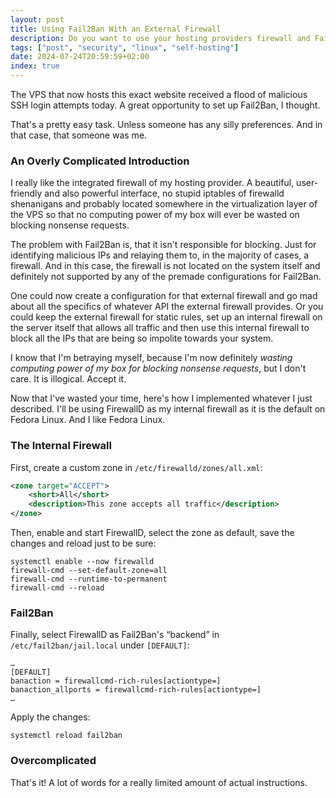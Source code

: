 ```yaml
---
layout: post
title: Using Fail2Ban With an External Firewall
description: Do you want to use your hosting providers firewall and Fail2Ban? Here's a simple solution.
tags: ["post", "security", "linux", "self-hosting"]
date: 2024-07-24T20:59:59+02:00
index: true
---
```


The VPS that now hosts this exact website received a flood of malicious SSH login attempts today. A great opportunity to set up Fail2Ban, I thought.

That's a pretty easy task. Unless someone has any silly preferences. And in that case, that someone was me.

### An Overly Complicated Introduction

I really like the integrated firewall of my hosting provider. A beautiful, user-friendly and also powerful interface, no stupid iptables of firewalld shenanigans and probably located somewhere in the virtualization layer of the VPS so that no computing power of my box will ever be wasted on blocking nonsense requests.

The problem with Fail2Ban is, that it isn't responsible for blocking. Just for identifying malicious IPs and relaying them to, 
in the majority of cases, a firewall. And in this case, the firewall is not located on the system itself and definitely not supported by any of the premade configurations for Fail2Ban.

One could now create a configuration for that external firewall and go mad about all the specifics of whatever API the external firewall provides. Or you could keep the external firewall for static rules, set up an internal firewall on the server itself that allows all traffic and then use this internal firewall to block all the IPs that are being so impolite towards your system.

I know that I'm betraying myself, because I'm now definitely _wasting computing power of my box for blocking nonsense requests_, but I don't care. It is illogical. Accept it.

Now that I've wasted your time, here's how I implemented whatever I just described. I'll be using FirewallD as my internal firewall as it is the default on Fedora Linux. And I like Fedora Linux.

### The Internal Firewall

First, create a custom zone in `/etc/firewalld/zones/all.xml`:

```xml
<zone target="ACCEPT"> 
    <short>All</short> 
    <description>This zone accepts all traffic</description>
</zone>
```

Then, enable and start FirewallD, select the zone as default, save the changes and reload just to be sure:

```
systemctl enable --now firewalld
firewall-cmd --set-default-zone=all
firewall-cmd --runtime-to-permanent
firewall-cmd --reload
```

### Fail2Ban

Finally, select FirewallD as Fail2Ban's “backend” in `/etc/fail2ban/jail.local` under `[DEFAULT]`:

```
…
[DEFAULT]
banaction = firewallcmd-rich-rules[actiontype=]
banaction_allports = firewallcmd-rich-rules[actiontype=]
…
```

Apply the changes:

```
systemctl reload fail2ban
```

### Overcomplicated

That's it! A lot of words for a really limited amount of actual instructions.
